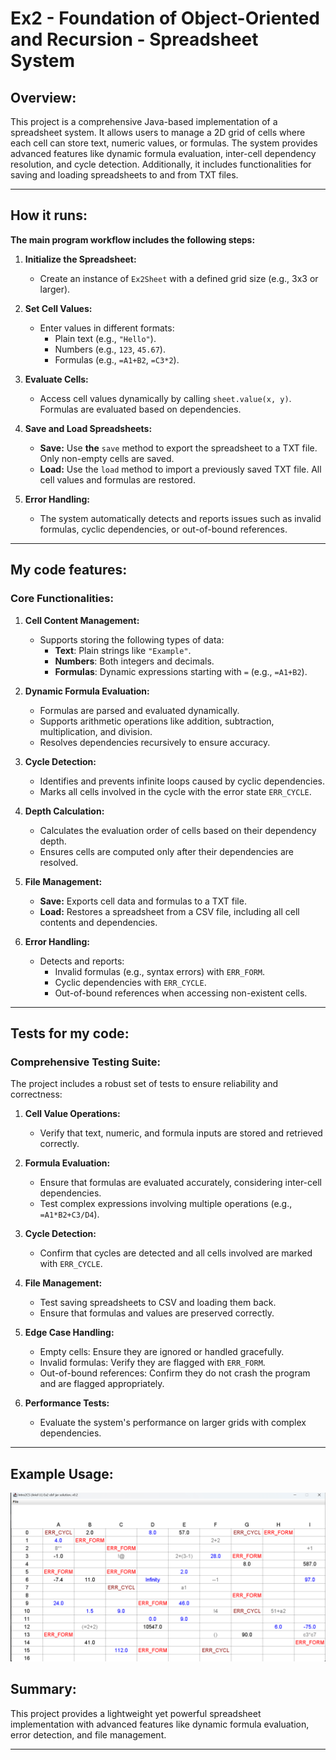 

# Ex2 - Foundation of Object-Oriented and Recursion - Spreadsheet System

## Overview:

This project is a comprehensive Java-based implementation of a spreadsheet system.
It allows users to manage a 2D grid of cells where each cell can store text, numeric values, or formulas.
The system provides advanced features like dynamic formula evaluation, inter-cell dependency resolution, and cycle detection.
Additionally, it includes functionalities for saving and loading spreadsheets to and from TXT files.

---

## How it runs:

**The main program workflow includes the following steps:**

1. **Initialize the Spreadsheet:**

    - Create an instance of `Ex2Sheet` with a defined grid size (e.g., 3x3 or larger).

2. **Set Cell Values:**

    - Enter values in different formats:
        - Plain text (e.g., `"Hello"`).
        - Numbers (e.g., `123`, `45.67`).
        - Formulas (e.g., `=A1+B2`, `=C3*2`).

3. **Evaluate Cells:**

    - Access cell values dynamically by calling `sheet.value(x, y)`. Formulas are evaluated based on dependencies.

4. **Save and Load Spreadsheets:**

    - **Save:** Use **the** `save` method to export the spreadsheet to a TXT file. Only non-empty cells are saved.
    - **Load:** Use the `load` method to import a previously saved TXT file. All cell values and formulas are restored.

5. **Error Handling:**

    - The system automatically detects and reports issues such as invalid formulas, cyclic dependencies, or out-of-bound references.

---

## My code **features**:

### **Core Functionalities:**

1. **Cell Content Management:**

    - Supports storing the following types of data:
        - **Text**: Plain strings like `"Example"`.
        - **Numbers**: Both integers and decimals.
        - **Formulas**: Dynamic expressions starting with `=` (e.g., `=A1+B2`).

2. **Dynamic Formula Evaluation:**

    - Formulas are parsed and evaluated dynamically.
    - Supports arithmetic operations like addition, subtraction, multiplication, and division.
    - Resolves dependencies recursively to ensure accuracy.

3. **Cycle Detection:**

    - Identifies and prevents infinite loops caused by cyclic dependencies.
    - Marks all cells involved in the cycle with the error state `ERR_CYCLE`.

4. **Depth Calculation:**

    - Calculates the evaluation order of cells based on their dependency depth.
    - Ensures cells are computed only after their dependencies are resolved.

5. **File Management:**

    - **Save:** Exports cell data and formulas to a TXT file.
    - **Load:** Restores a spreadsheet from a CSV file, including all cell contents and dependencies.

6. **Error Handling:**

    - Detects and reports:
        - Invalid formulas (e.g., syntax errors) with `ERR_FORM`.
        - Cyclic dependencies with `ERR_CYCLE`.
        - Out-of-bound references when accessing non-existent cells.

---

## Tests for my code:

### **Comprehensive Testing Suite:**

The project includes a robust set of tests to ensure reliability and correctness:

1. **Cell Value Operations:**

    - Verify that text, numeric, and formula inputs are stored and retrieved correctly.

2. **Formula Evaluation:**

    - Ensure that formulas are evaluated accurately, considering inter-cell dependencies.
    - Test complex expressions involving multiple operations (e.g., `=A1*B2+C3/D4`).

3. **Cycle Detection:**

    - Confirm that cycles are detected and all cells involved are marked with `ERR_CYCLE`.

4. **File Management:**

    - Test saving spreadsheets to CSV and loading them back.
    - Ensure that formulas and values are preserved correctly.

5. **Edge Case Handling:**

    - Empty cells: Ensure they are ignored or handled gracefully.
    - Invalid formulas: Verify they are flagged with `ERR_FORM`.
    - Out-of-bound references: Confirm they do not crash the program and are flagged appropriately.

6. **Performance Tests:**

    - Evaluate the system's performance on larger grids with complex dependencies.

---

## Example Usage:

![images.png](..%2Fimages%2Fimages.png)

## Summary:

This project provides a lightweight yet powerful spreadsheet implementation with advanced features like dynamic formula evaluation, error detection, and file management.


---






